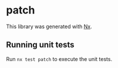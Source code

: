 # patch

This library was generated with [Nx](https://nx.dev).

## Running unit tests

Run `nx test patch` to execute the unit tests.
